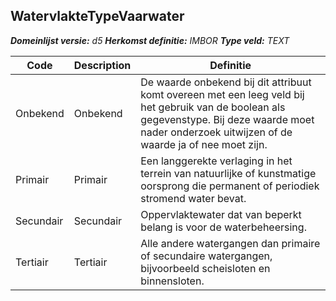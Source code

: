 ﻿## WatervlakteTypeVaarwater

*__Domeinlijst versie:__ d5*
*__Herkomst definitie:__ IMBOR*
*__Type veld:__ TEXT*

|__Code__ |__Description__ |__Definitie__	|
|	---	|	---	|   ---	| 
| Onbekend | Onbekend | De waarde onbekend bij dit attribuut komt overeen met een leeg veld bij het gebruik van de boolean als gegevenstype. Bij deze waarde moet nader onderzoek uitwijzen of de waarde ja of nee moet zijn. |
| Primair | Primair | Een langgerekte verlaging in het terrein van natuurlijke of kunstmatige oorsprong die permanent of periodiek stromend water bevat. |
| Secundair | Secundair | Oppervlaktewater dat van beperkt belang is voor de waterbeheersing. |
| Tertiair | Tertiair | Alle andere watergangen dan primaire of secundaire watergangen, bijvoorbeeld scheisloten en binnensloten. |
